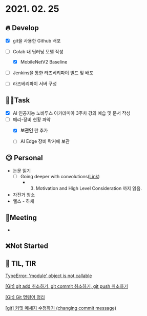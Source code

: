 # 2021. 02. 25

## 🔥 Develop

- [x] git을 사용한 Github 배포
- [ ] Colab 내 딥러닝 모델 작성
  - [x] MobileNetV2 Baseline
- [ ] Jenkins을 통한 라즈베리파이 빌드 및 배포
- [ ] 라즈베리파이 서버 구성



##  🏳‍🌈Task

- [x] AI 인공지능 노바투스 아카데미아 3주차 강의 예습 및 문서 작성
- [ ] 메리-장비 현황 파악
  - [x] **보관인** 란 추가
  - [ ] AI Edge 장비 락커에 보관



## 😉 Personal

* 논문 읽기
  * [ ] Going deeper with convolutions([Link](https://89douner.tistory.com/62?category=873854))
    * 3. Motivation and High Level Consideration 까지 읽음.

* 자전거 청소
* 헬스 - 하체




## :dizzy: ​Meeting

* 



## ❌Not Started





## 📸 TIL, TIR

[TypeError: 'module' object is not callable](https://bewan.tistory.com/62)

[[Git] git add 취소하기, git commit 취소하기, git push 취소하기](https://gmlwjd9405.github.io/2018/05/25/git-add-cancle.html)

[[Git] Git 명령어 정리](https://medium.com/@joongwon/git-git-%EB%AA%85%EB%A0%B9%EC%96%B4-%EC%A0%95%EB%A6%AC-c25b421ecdbd)

[[git] 커밋 메세지 수정하기 (changing commit message)](https://velog.io/@mayinjanuary/git-%EC%BB%A4%EB%B0%8B-%EB%A9%94%EC%84%B8%EC%A7%80-%EC%88%98%EC%A0%95%ED%95%98%EA%B8%B0-changing-commit-message)